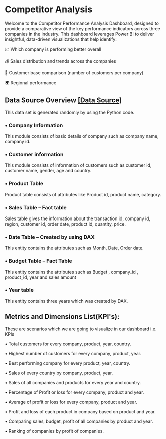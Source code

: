 # Competitor Analysis
Welcome to the Competitor Performance Analysis Dashboard, designed to provide a comparative view of the key performance indicators across three companies in the industry. This dashboard leverages Power BI to deliver insightful, data-driven visualizations that help identify:

📈 Which company is performing better overall

💰 Sales distribution and trends across the companies

👥 Customer base comparison (number of customers per company)

🌍 Regional performance
## Data Source Overview  [[Data Source]](https://1drv.ms/x/c/7a000c983cf15c01/EYy_DPurywVJgcHYeCIS7yYBb2GYWS0hvRXvzarAFQoAmA?e=p5sayy)
  This data set is generated randomly by using the Python code.
### •	Company Information 
  This module consists of basic details of company such as company name, company id.
### •	Customer information 
  This module consists of information of customers such as customer id, customer name, gender, age and country.
### •	Product Table 
  Product table consists of attributes like Product id, product name, category.
### •	Sales Table – Fact table 
  Sales table gives the information about the transaction id, company id, region, customer id, order date, product id, quantity, price.
### •	Date Table – Created by using DAX
  This entity contains the attributes such as Month, Date, Order date.
### •	Budget Table – Fact Table
This entity contains the attributes such as Budget , company_id , product_id, year and sales amount
### •	Year table 
This entity contains three years which was created by DAX.
## Metrics and Dimensions List(KPI's):
These are scenarios which we are going to visualize in our dashboard i.e. KPIs

•	Total customers for every company, product, year, country.

•	Highest number of customers for every company, product, year.

•	Best performing company for every product, year, country.

•	Sales of every country by company, product, year.

•	Sales of all companies and products for every year and country.

•	Percentage of Profit or loss for every company, product and year.

•	Average of profit or loss for every company, product and year.

•	Profit and loss of each product in company based on product and year.

•	Comparing sales, budget, profit of all companies by product and year.

•	Ranking of companies by profit of companies.


